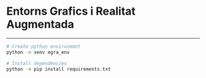# Entorns Grafics i Realitat Augmentada
---

```bash
# Create python environemnt
python -m venv egra_env

# Install dependencies
python -m pip install requirements.txt
```
